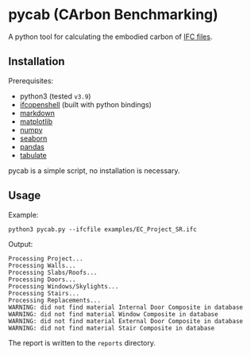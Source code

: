 # pycab (CArbon Benchmarking)

A python tool for calculating the embodied carbon of [IFC files](https://technical.buildingsmart.org/standards/ifc/).

## Installation

Prerequisites:
* python3 (tested `v3.9`)
* [ifcopenshell](https://github.com/IfcOpenShell/IfcOpenShell) (built with python bindings)
* [markdown](https://python-markdown.github.io/)
* [matplotlib](https://matplotlib.org/)
* [numpy](https://numpy.org/)
* [seaborn](https://seaborn.pydata.org/)
* [pandas](https://pandas.pydata.org/)
* [tabulate](https://pypi.org/project/tabulate/)

pycab is a simple script, no installation is necessary.

## Usage

Example:
```shell
python3 pycab.py --ifcfile examples/EC_Project_SR.ifc
```

Output:
```shell
Processing Project...
Processing Walls...
Processing Slabs/Roofs...
Processing Doors...
Processing Windows/Skylights...
Processing Stairs...
Processing Replacements...
WARNING: did not find material Internal Door Composite in database
WARNING: did not find material Window Composite in database
WARNING: did not find material External Door Composite in database
WARNING: did not find material Stair Composite in database
```

The report is written to the `reports` directory.
